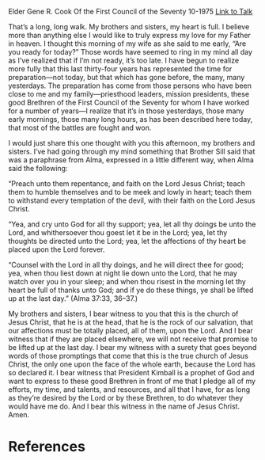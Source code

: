 Elder Gene R. Cook
Of the First Council of the Seventy
10-1975
[Link to Talk](https://www.churchofjesuschrist.org/study/general-conference/1975/10/let-all-thy-doings-be-unto-the-lord?lang=eng)

That’s a long, long walk. My brothers and sisters, my heart is full. I believe more than anything else I would like to truly express my love for my Father in heaven. I thought this morning of my wife as she said to me early, “Are you ready for today?” Those words have seemed to ring in my mind all day as I’ve realized that if I’m not ready, it’s too late. I have begun to realize more fully that this last thirty-four years has represented the time for preparation—not today, but that which has gone before, the many, many yesterdays. The preparation has come from those persons who have been close to me and my family—priesthood leaders, mission presidents, these good Brethren of the First Council of the Seventy for whom I have worked for a number of years—I realize that it’s in those yesterdays, those many early mornings, those many long hours, as has been described here today, that most of the battles are fought and won.

I would just share this one thought with you this afternoon, my brothers and sisters. I’ve had going through my mind something that Brother Sill said that was a paraphrase from Alma, expressed in a little different way, when Alma said the following:

“Preach unto them repentance, and faith on the Lord Jesus Christ; teach them to humble themselves and to be meek and lowly in heart; teach them to withstand every temptation of the devil, with their faith on the Lord Jesus Christ.

“Yea, and cry unto God for all thy support; yea, let all thy doings be unto the Lord, and whithersoever thou goest let it be in the Lord; yea, let thy thoughts be directed unto the Lord; yea, let the affections of thy heart be placed upon the Lord forever.

“Counsel with the Lord in all thy doings, and he will direct thee for good; yea, when thou liest down at night lie down unto the Lord, that he may watch over you in your sleep; and when thou risest in the morning let thy heart be full of thanks unto God; and if ye do these things, ye shall be lifted up at the last day.” (Alma 37:33, 36–37.)

My brothers and sisters, I bear witness to you that this is the church of Jesus Christ, that he is at the head, that he is the rock of our salvation, that our affections must be totally placed, all of them, upon the Lord. And I bear witness that if they are placed elsewhere, we will not receive that promise to be lifted up at the last day. I bear my witness with a surety that goes beyond words of those promptings that come that this is the true church of Jesus Christ, the only one upon the face of the whole earth, because the Lord has so declared it. I bear witness that President Kimball is a prophet of God and want to express to these good Brethren in front of me that I pledge all of my efforts, my time, and talents, and resources, and all that I have, for as long as they’re desired by the Lord or by these Brethren, to do whatever they would have me do. And I bear this witness in the name of Jesus Christ. Amen.

# References
